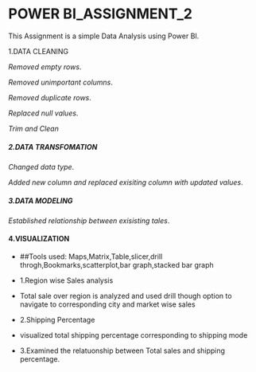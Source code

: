 # POWER BI_ASSIGNMENT_2
This Assignment is a simple Data Analysis using Power BI.

1.DATA CLEANING

  *Removed empty rows*.
  
  *Removed unimportant columns*.
  
  *Removed duplicate rows*.
  
  *Replaced null values*.
  
  *Trim and Clean*
  
##### 2.DATA TRANSFOMATION

   *Changed data type*.
  
   *Added new column and replaced exisiting column with updated values*.
  
##### 3.DATA MODELING

 *Established relationship between exisisting tales*.

 #### 4.VISUALIZATION
* ##Tools used: Maps,Matrix,Table,slicer,drill throgh,Bookmarks,scatterplot,bar graph,stacked bar graph
 
 * 1.Region wise Sales analysis
  * Total sale over region is analyzed and used drill though option to navigate to corresponding city and market wise sales

 * 2.Shipping Percentage
 * visualized total shipping percentage corresponding to shipping mode

 * 3.Examined the relatuonship between Total sales and shipping percentage.


